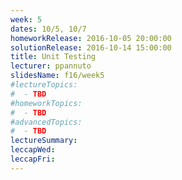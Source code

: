 ```yaml
---
week: 5
dates: 10/5, 10/7
homeworkRelease: 2016-10-05 20:00:00
solutionRelease: 2016-10-14 15:00:00
title: Unit Testing
lecturer: ppannuto
slidesName: f16/week5
#lectureTopics:
#  - TBD
#homeworkTopics:
#  - TBD
#advancedTopics:
#  - TBD
lectureSummary:
leccapWed:
leccapFri:
---
```


